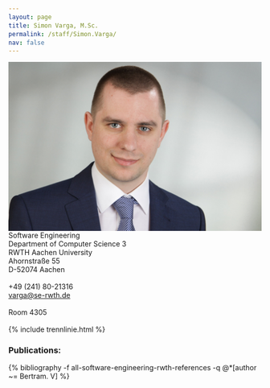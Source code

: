 ```yaml
---
layout: page
title: Simon Varga, M.Sc.
permalink: /staff/Simon.Varga/
nav: false
---
```


<div class="container">
    <div class="row">
        <div class="col-lg-3">
          <img class="staff-pics z-depth-1" src="../../assets/img/teams/varga.jpeg" 
               alt="Simon Varga" style="float: left;">
        </div>
        <div class="col-lg-4">
          Software Engineering<br>
          Department of Computer Science 3<br>
          RWTH Aachen University<br>
          Ahornstraße 55<br>
          D-52074 Aachen<br>
          <br>
          +49 (241) 80-21316<br>
          <a href="mailto:varga@se-rwth.de">varga@se-rwth.de</a><br>
          <br>
          Room 4305
        </div>
    </div>
</div>

<br>
{% include trennlinie.html %}

### Publications:

<div class="publications">
  {% bibliography -f all-software-engineering-rwth-references -q @*[author ~= Bertram. V] %}
</div>